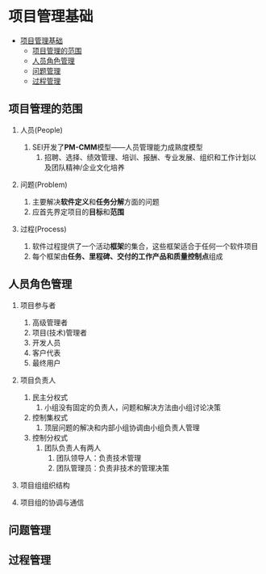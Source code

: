 # 项目管理基础

- [项目管理基础](#项目管理基础)
  - [项目管理的范围](#项目管理的范围)
  - [人员角色管理](#人员角色管理)
  - [问题管理](#问题管理)
  - [过程管理](#过程管理)

## 项目管理的范围

1. 人员(People)
   1. SEI开发了**PM-CMM**模型——人员管理能力成熟度模型
      1. 招聘、选择、绩效管理、培训、报酬、专业发展、组织和工作计划以及团队精神/企业文化培养

2. 问题(Problem)
   1. 主要解决**软件定义**和**任务分解**方面的问题
   2. 应首先界定项目的**目标**和**范围**

3. 过程(Process)
   1. 软件过程提供了一个活动**框架**的集合，这些框架适合于任何一个软件项目
   2. 每个框架由**任务、里程碑、交付的工作产品和质量控制点**组成

## 人员角色管理

1. 项目参与者
   1. 高级管理者
   2. 项目(技术)管理者
   3. 开发人员
   4. 客户代表
   5. 最终用户

2. 项目负责人
   1. 民主分权式
      1. 小组没有固定的负责人，问题和解决方法由小组讨论决策
   2. 控制集权式
      1. 顶层问题的解决和内部小组协调由小组负责人管理
   3. 控制分权式
      1. 团队负责人有两人
         1. 团队领导人：负责技术管理
         2. 团队管理员：负责非技术的管理决策

3. 项目组组织结构
4. 项目组的协调与通信

## 问题管理

## 过程管理
